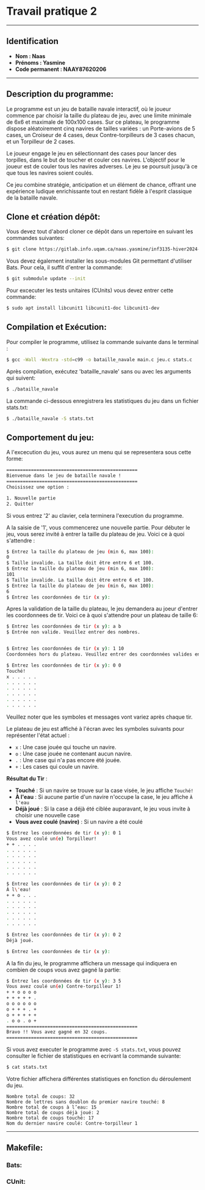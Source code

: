 # Travail pratique 2

---

## Identification

- **Nom : Naas**
- **Prénoms : Yasmine**
- **Code permanent : NAAY87620206**

---

## Description du programme:
Le programme est un jeu de bataille navale interactif, où le joueur commence 
par choisir la taille du plateau de jeu, avec une limite minimale de 6x6 et 
maximale de 100x100 cases. Sur ce plateau, le programme dispose aléatoirement
cinq navires de tailles variées : un Porte-avions de 5 cases, un Croiseur de 4
cases, deux Contre-torpilleurs de 3 cases chacun, et un Torpilleur de 2 cases.

Le joueur engage le jeu en sélectionnant des cases pour lancer des torpilles,
dans le but de toucher et couler ces navires. L'objectif pour le joueur est de
couler tous les navires adverses. 
Le jeu se poursuit jusqu'à ce que tous les navires soient
coulés.

Ce jeu combine stratégie, anticipation et un élément de chance, offrant
une expérience ludique enrichissante tout en restant fidèle à l'esprit
classique de la bataille navale.

## Clone et création dépôt:

Vous devez tout d'abord cloner ce dépôt dans un repertoire en suivant les 
commandes suivantes:

```bash
$ git clone https://gitlab.info.uqam.ca/naas.yasmine/inf3135-hiver2024-tp2.git
```

Vous devez également installer les sous-modules Git permettant d'utiliser Bats.
Pour cela, il suffit d'entrer la commande:

```bash
$ git submodule update --init
```

Pour excecuter les tests unitaires (CUnits) vous devez entrer cette commande:

```bash
$ sudo apt install libcunit1 libcunit1-doc libcunit1-dev
```

## Compilation et Exécution:

Pour compiler le programme, utilisez la commande suivante dans le terminal :

```bash
$ gcc -Wall -Wextra -std=c99 -o bataille_navale main.c jeu.c stats.c
```
Après compilation, exécutez 'bataille_navale' sans ou avec les arguments qui suivent:

```bash
$ ./bataille_navale
```
La commande ci-dessous enregistrera les statistiques du jeu dans un fichier stats.txt:
```bash
$ ./bataille_navale -S stats.txt
```
## Comportement du jeu:


A l'excecution du jeu, vous aurez un menu qui se representera sous cette forme:

```bash
================================================
Bienvenue dans le jeu de bataille navale !
================================================
Choisissez une option :

1. Nouvelle partie
2. Quitter
```
Si vous entrez '2' au clavier, cela terminera l'execution du programme. 

A la saisie de '1', vous commencerez une nouvelle partie.
Pour débuter le jeu, vous serez invité à entrer la taille du plateau de jeu.
Voici ce à quoi s'attendre :

```bash
$ Entrez la taille du plateau de jeu (min 6, max 100):
0
$ Taille invalide. La taille doit être entre 6 et 100.
$ Entrez la taille du plateau de jeu (min 6, max 100): 
101
$ Taille invalide. La taille doit être entre 6 et 100.
$ Entrez la taille du plateau de jeu (min 6, max 100): 
6
$ Entrez les coordonnées de tir (x y): 
```
Apres la validation de la taille du plateau, le jeu demandera au joeur d'entrer les 
coordonnees de tir.
Voici ce à quoi s'attendre pour un plateau de taille 6:

```bash 
$ Entrez les coordonnées de tir (x y): a b
$ Entrée non valide. Veuillez entrer des nombres.


$ Entrez les coordonnées de tir (x y): 1 10
Coordonnées hors du plateau. Veuillez entrer des coordonnées valides entre 0 et 5 pour les deux axes.

$ Entrez les coordonnées de tir (x y): 0 0
Touché!
x . . . . . 
. . . . . . 
. . . . . . 
. . . . . . 
. . . . . . 
. . . . . . 
```
Veuillez noter que les symboles et messages vont variez après chaque tir.

Le plateau de jeu est affiché à l'écran avec les symboles suivants pour représenter
l'état actuel :
- `x` : Une case jouée qui touche un navire.
- `o` : Une case jouée ne contenant aucun navire.
- `.` : Une case qui n'a pas encore été jouée.
- `+` : Les cases qui coule un navire.

**Résultat du Tir** :
- **Touché** : Si un navire se trouve sur la case visée, le jeu affiche `Touché!`
- **À l'eau** : Si aucune partie d'un navire n'occupe la case, le jeu affiche `À l'eau`
- **Déjà joué** : Si la case a déjà été ciblée auparavant, le jeu vous invite à choisir une nouvelle case
- **Vous avez coulé (navire)** : Si un navire a été coulé

```bash
$ Entrez les coordonnées de tir (x y): 0 1
Vous avez coulé un(e) Torpilleur!
+ + . . . . 
. . . . . . 
. . . . . . 
. . . . . . 
. . . . . . 
. . . . . . 

$ Entrez les coordonnées de tir (x y): 0 2
À l\'eau!
+ + o . . . 
. . . . . . 
. . . . . . 
. . . . . . 
. . . . . . 
. . . . . . 

$ Entrez les coordonnées de tir (x y): 0 2
Déjà joué.

$ Entrez les coordonnées de tir (x y): 
```

A la fin du jeu, le programme affichera un message qui indiquera en combien de coups
vous avez gagné la partie:

```bash
$ Entrez les coordonnées de tir (x y): 3 5
Vous avez coulé un(e) Contre-torpilleur 1!
+ + o o o o 
+ + + + + . 
o o o o o o 
o + + + . + 
o + + + + + 
. o o . o + 
================================================
Bravo !! Vous avez gagné en 32 coups.
================================================
```
Si vous avez executer le programme avec `-S stats.txt`, vous pouvez consulter le fichier 
de statistiques en ecrivant la commande suivante:

```bash
$ cat stats.txt
```
Votre fichier affichera différentes statistiques en fonction du déroulement du jeu.
```text
Nombre total de coups: 32
Nombre de lettres sans doublon du premier navire touché: 8
Nombre total de coups à l’eau: 15
Nombre total de coups déjà joué: 2
Nombre total de coups touché: 17
Nom du dernier navire coulé: Contre-torpilleur 1
```

---
## Makefile:

### Bats:
### CUnit:
